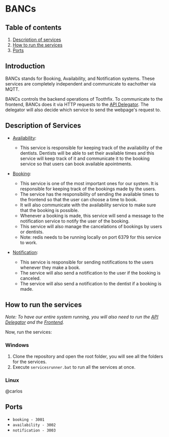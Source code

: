# BANCs

## Table of contents

1. [Description of services](#description-of-services)
2. [How to run the services](#how-to-run-the-services)
3. [Ports](#ports)

## Introduction

BANCs stands for Booking, Availability, and Notification systems. These services are completely independent and communicate to eachother via MQTT.

BANCs controls the backend operations of Toothfix. To communicate to the frontend, BANCs does it via HTTP requests to the [API Delegator](https://git.chalmers.se/courses/dit355/2023/student-teams/dit356-2023-06/api-delegator). The delegator will also decide which service to send the webpage's request to.

## Description of Services

- [Availability](https://git.chalmers.se/courses/dit355/2023/student-teams/dit356-2023-06/bancs/-/tree/main/availability-service?ref_type=heads):

  - This service is responsible for keeping track of the availability of the dentists. Dentists will be able to set their available times and this service will keep track of it and communicate it to the booking service so that users can book available apointments.

- [Booking](https://git.chalmers.se/courses/dit355/2023/student-teams/dit356-2023-06/bancs/-/tree/main/booking-service?ref_type=heads):

  - This service is one of the most important ones for our system. It is responsible for keeping track of the bookings made by the users.
  - The service has the responsibility of sending the available times to the frontend so that the user can choose a time to book.
  - It will also communicate with the availability service to make sure that the booking is possible.
  - Whenever a booking is made, this service will send a message to the notification service to notify the user of the booking.
  - This service will also manage the cancelations of bookings by users or dentists.
  - Note: redis needs to be running locally on port 6379 for this service to work.

- [Notification](https://git.chalmers.se/courses/dit355/2023/student-teams/dit356-2023-06/bancs/-/tree/main/notification-service?ref_type=heads):
  - This service is responsible for sending notifications to the users whenever they make a book.
  - The service will also send a notification to the user if the booking is canceled.
  - The service will also send a notification to the dentist if a booking is made.

## How to run the services

_Note: To have our entire system running, you will also need to run the [API Delegator](https://git.chalmers.se/courses/dit355/2023/student-teams/dit356-2023-06/api-delegator) and the [Frontend](https://git.chalmers.se/courses/dit355/2023/student-teams/dit356-2023-06/patient-interface)._

Now, run the services:

### Windows

1. Clone the repository and open the root folder, you will see all the folders for the services.
2. Execute `servicesrunner.bat` to run all the services at once.

### Linux

@carlos

## Ports

- `booking - 3001`
- `availability - 3002`
- `notification - 3003`
